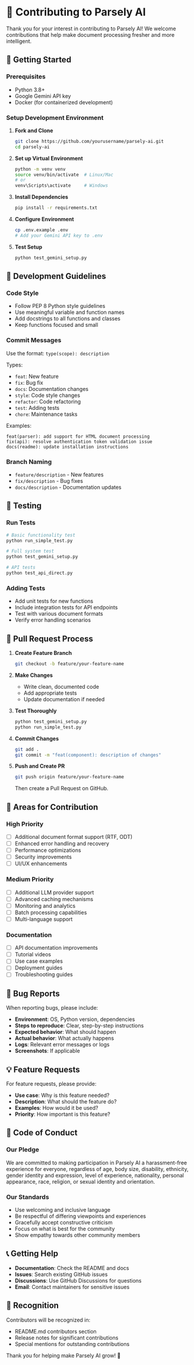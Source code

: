 # 🌿 Contributing to Parsely AI

Thank you for your interest in contributing to Parsely AI! We welcome contributions that help make document processing fresher and more intelligent.

## 🚀 Getting Started

### Prerequisites
- Python 3.8+
- Google Gemini API key
- Docker (for containerized development)

### Setup Development Environment

1. **Fork and Clone**
   ```bash
   git clone https://github.com/yourusername/parsely-ai.git
   cd parsely-ai
   ```

2. **Set up Virtual Environment**
   ```bash
   python -m venv venv
   source venv/bin/activate  # Linux/Mac
   # or
   venv\Scripts\activate     # Windows
   ```

3. **Install Dependencies**
   ```bash
   pip install -r requirements.txt
   ```

4. **Configure Environment**
   ```bash
   cp .env.example .env
   # Add your Gemini API key to .env
   ```

5. **Test Setup**
   ```bash
   python test_gemini_setup.py
   ```

## 🌱 Development Guidelines

### Code Style
- Follow PEP 8 Python style guidelines
- Use meaningful variable and function names
- Add docstrings to all functions and classes
- Keep functions focused and small

### Commit Messages
Use the format: `type(scope): description`

Types:
- `feat`: New feature
- `fix`: Bug fix
- `docs`: Documentation changes
- `style`: Code style changes
- `refactor`: Code refactoring
- `test`: Adding tests
- `chore`: Maintenance tasks

Examples:
```
feat(parser): add support for HTML document processing
fix(api): resolve authentication token validation issue
docs(readme): update installation instructions
```

### Branch Naming
- `feature/description` - New features
- `fix/description` - Bug fixes
- `docs/description` - Documentation updates

## 🧪 Testing

### Run Tests
```bash
# Basic functionality test
python run_simple_test.py

# Full system test
python test_gemini_setup.py

# API tests
python test_api_direct.py
```

### Adding Tests
- Add unit tests for new functions
- Include integration tests for API endpoints
- Test with various document formats
- Verify error handling scenarios

## 📝 Pull Request Process

1. **Create Feature Branch**
   ```bash
   git checkout -b feature/your-feature-name
   ```

2. **Make Changes**
   - Write clean, documented code
   - Add appropriate tests
   - Update documentation if needed

3. **Test Thoroughly**
   ```bash
   python test_gemini_setup.py
   python run_simple_test.py
   ```

4. **Commit Changes**
   ```bash
   git add .
   git commit -m "feat(component): description of changes"
   ```

5. **Push and Create PR**
   ```bash
   git push origin feature/your-feature-name
   ```
   Then create a Pull Request on GitHub.

## 🎯 Areas for Contribution

### High Priority
- [ ] Additional document format support (RTF, ODT)
- [ ] Enhanced error handling and recovery
- [ ] Performance optimizations
- [ ] Security improvements
- [ ] UI/UX enhancements

### Medium Priority
- [ ] Additional LLM provider support
- [ ] Advanced caching mechanisms
- [ ] Monitoring and analytics
- [ ] Batch processing capabilities
- [ ] Multi-language support

### Documentation
- [ ] API documentation improvements
- [ ] Tutorial videos
- [ ] Use case examples
- [ ] Deployment guides
- [ ] Troubleshooting guides

## 🐛 Bug Reports

When reporting bugs, please include:
- **Environment**: OS, Python version, dependencies
- **Steps to reproduce**: Clear, step-by-step instructions
- **Expected behavior**: What should happen
- **Actual behavior**: What actually happens
- **Logs**: Relevant error messages or logs
- **Screenshots**: If applicable

## 💡 Feature Requests

For feature requests, please provide:
- **Use case**: Why is this feature needed?
- **Description**: What should the feature do?
- **Examples**: How would it be used?
- **Priority**: How important is this feature?

## 🤝 Code of Conduct

### Our Pledge
We are committed to making participation in Parsely AI a harassment-free experience for everyone, regardless of age, body size, disability, ethnicity, gender identity and expression, level of experience, nationality, personal appearance, race, religion, or sexual identity and orientation.

### Our Standards
- Use welcoming and inclusive language
- Be respectful of differing viewpoints and experiences
- Gracefully accept constructive criticism
- Focus on what is best for the community
- Show empathy towards other community members

## 📞 Getting Help

- **Documentation**: Check the README and docs
- **Issues**: Search existing GitHub issues
- **Discussions**: Use GitHub Discussions for questions
- **Email**: Contact maintainers for sensitive issues

## 🎉 Recognition

Contributors will be recognized in:
- README.md contributors section
- Release notes for significant contributions
- Special mentions for outstanding contributions

Thank you for helping make Parsely AI grow! 🌿